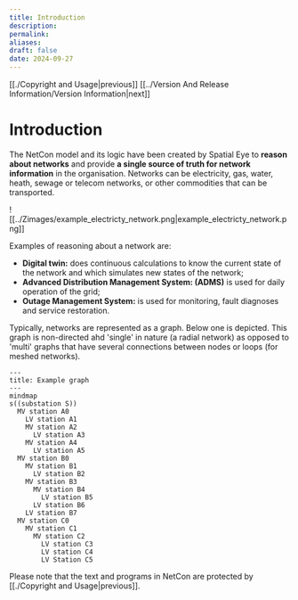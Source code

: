 ```yaml
---
title: Introduction
description: 
permalink: 
aliases: 
draft: false
date: 2024-09-27
---
```

[[./Copyright and Usage|previous]] [[../Version And Release Information/Version Information|next]]
# Introduction

The NetCon model and its logic have been created by Spatial Eye to **reason about networks** and provide **a single source of truth for network information** in the organisation. Networks can be electricity, gas, water, heath, sewage or telecom networks, or other commodities that can be transported.

![[../Zimages/example_electricty_network.png|example_electricty_network.png]]

Examples of reasoning about a network are:
- **Digital twin:** does continuous calculations to know the current state of the network and which simulates new states of the network;
- **Advanced Distribution Management System: (ADMS)** is used for daily operation of the grid;
- **Outage Management System:** is used for monitoring, fault diagnoses and service restoration.

Typically, networks are represented as a graph. Below one is depicted. This graph is non-directed ahd 'single' in nature (a radial network) as opposed to 'multi' graphs that have several connections between nodes or loops (for meshed networks).

```mermaid
---
title: Example graph
---
mindmap
s((substation S))
  MV station A0
    LV station A1
    MV station A2
      LV station A3
    MV station A4
      LV station A5
  MV station B0
    MV station B1
      LV station B2
    MV station B3
      MV station B4
        LV station B5
      LV station B6
    LV station B7
  MV station C0
    MV station C1
      MV station C2
        LV station C3
        LV station C4
        LV Station C5

```

Please note that the text and programs in NetCon are protected by [[./Copyright and Usage|previous]].